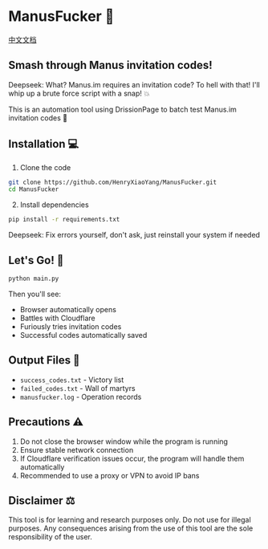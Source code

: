 # ManusFucker 🤬 

[中文文档](./README_CN.md)

## Smash through Manus invitation codes!

Deepseek: What? Manus.im requires an invitation code? To hell with that! I'll whip up a brute force script with a snap! 💥

This is an automation tool using DrissionPage to batch test Manus.im invitation codes 🤖

## Installation 💻
1. Clone the code
```bash
git clone https://github.com/HenryXiaoYang/ManusFucker.git
cd ManusFucker
```

2. Install dependencies
```bash
pip install -r requirements.txt
```
Deepseek: Fix errors yourself, don't ask, just reinstall your system if needed

## Let's Go! 🏃
```bash
python main.py
```

Then you'll see:
- Browser automatically opens
- Battles with Cloudflare
- Furiously tries invitation codes
- Successful codes automatically saved

## Output Files 📜
- `success_codes.txt` - Victory list
- `failed_codes.txt` - Wall of martyrs
- `manusfucker.log` - Operation records

## Precautions ⚠️

1. Do not close the browser window while the program is running
2. Ensure stable network connection
3. If Cloudflare verification issues occur, the program will handle them automatically
4. Recommended to use a proxy or VPN to avoid IP bans

## Disclaimer ⚖️

This tool is for learning and research purposes only. Do not use for illegal purposes. Any consequences arising from the use of this tool are the sole responsibility of the user. 